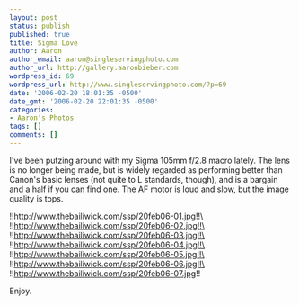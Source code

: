 ```yaml
---
layout: post
status: publish
published: true
title: Sigma Love
author: Aaron
author_email: aaron@singleservingphoto.com
author_url: http://gallery.aaronbieber.com
wordpress_id: 69
wordpress_url: http://www.singleservingphoto.com/?p=69
date: '2006-02-20 18:01:35 -0500'
date_gmt: '2006-02-20 22:01:35 -0500'
categories:
- Aaron's Photos
tags: []
comments: []
---
```

I've been putzing around with my Sigma 105mm f/2.8 macro lately. The
lens is no longer being made, but is widely regarded as performing
better than Canon's basic lenses (not quite to L standards, though), and
is a bargain and a half if you can find one. The AF motor is loud and
slow, but the image quality is tops.

!!http://www.thebailiwick.com/ssp/20feb06-01.jpg!!\
 !!http://www.thebailiwick.com/ssp/20feb06-02.jpg!!\
 !!http://www.thebailiwick.com/ssp/20feb06-03.jpg!!\
 !!http://www.thebailiwick.com/ssp/20feb06-04.jpg!!\
 !!http://www.thebailiwick.com/ssp/20feb06-05.jpg!!\
 !!http://www.thebailiwick.com/ssp/20feb06-06.jpg!!\
 !!http://www.thebailiwick.com/ssp/20feb06-07.jpg!!

Enjoy.
